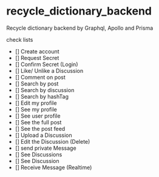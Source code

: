 # recycle_dictionary_backend
Recycle dictionary backend by Graphql, Apollo and Prisma

check lists

- [] Create account
- [] Request Secret
- [] Confirm Secret (Login)
- [] Like/ Unlike a Discussion
- [] Comment on post
- [] Search by post
- [] Search by discussion
- [] Search by hashTag
- [] Edit my profile
- [] See my profile
- [] See user profile
- [] See the full post
- [] See the post feed
- [] Upload a Discussion
- [] Edit the Discussion (Delete)
- [] send private Message
- [] See Discussions
- [] See Discussion
- [] Receive Message (Realtime)